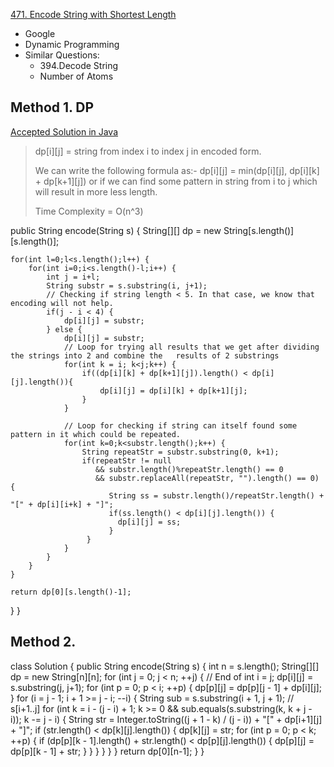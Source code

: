 [471. Encode String with Shortest Length](https://leetcode.com/problems/encode-string-with-shortest-length/)

* Google
* Dynamic Programming
* Similar Questions:
    * 394.Decode String
    * Number of Atoms
    

## Method 1. DP 
[Accepted Solution in Java](https://leetcode.com/problems/encode-string-with-shortest-length/discuss/95599/Accepted-Solution-in-Java)

> dp[i][j] = string from index i to index j in encoded form.
>
> We can write the following formula as:-
> dp[i][j] = min(dp[i][j], dp[i][k] + dp[k+1][j]) or if we can find some pattern in string from i to j which will result in more less length.
> 
> Time Complexity = O(n^3)


public String encode(String s) {
    String[][] dp = new String[s.length()][s.length()];
    
    for(int l=0;l<s.length();l++) {
        for(int i=0;i<s.length()-l;i++) {
            int j = i+l;
            String substr = s.substring(i, j+1);
            // Checking if string length < 5. In that case, we know that encoding will not help.
            if(j - i < 4) {
                dp[i][j] = substr;
            } else {
                dp[i][j] = substr;
                // Loop for trying all results that we get after dividing the strings into 2 and combine the   results of 2 substrings
                for(int k = i; k<j;k++) {
                    if((dp[i][k] + dp[k+1][j]).length() < dp[i][j].length()){
                        dp[i][j] = dp[i][k] + dp[k+1][j];
                    }
                }
                
                // Loop for checking if string can itself found some pattern in it which could be repeated.
                for(int k=0;k<substr.length();k++) {
                    String repeatStr = substr.substring(0, k+1);
                    if(repeatStr != null 
                       && substr.length()%repeatStr.length() == 0 
                       && substr.replaceAll(repeatStr, "").length() == 0) {
                          String ss = substr.length()/repeatStr.length() + "[" + dp[i][i+k] + "]";
                          if(ss.length() < dp[i][j].length()) {
                            dp[i][j] = ss;
                          }
                     }
                }
            }
        }
    }
    
    return dp[0][s.length()-1];
}
}


## Method 2.

 
class Solution {
     public String encode(String s) {
        int n = s.length();
        String[][] dp = new String[n][n];
        for (int j = 0; j < n; ++j) {   // End of 
            int i = j;
            dp[i][j] = s.substring(j, j+1);
            for (int p = 0; p < i; ++p) {
                dp[p][j] = dp[p][j - 1] + dp[i][j];
            }
            for (i = j - 1; i + 1 >= j - i; --i) {
                String sub = s.substring(i + 1, j + 1); // s[i+1..j]
                for (int k = i - (j - i) + 1; k >= 0 && sub.equals(s.substring(k, k + j - i)); k -= j - i) {
                    String str = Integer.toString((j + 1 - k) / (j - i)) + "[" + dp[i+1][j] + "]";
                    if (str.length() < dp[k][j].length()) {
                        dp[k][j] = str;
                        for (int p = 0; p < k; ++p) {
                            if (dp[p][k - 1].length() + str.length() < dp[p][j].length()) {
                                dp[p][j] = dp[p][k - 1] + str;
                            }
                        }
                    }
                }
            }
        }
        return dp[0][n-1];
    }
}


